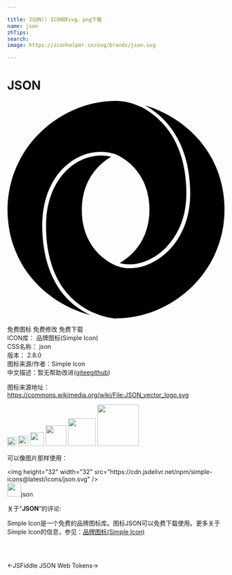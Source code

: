 ```yaml
---

title: JSON() ICON转svg、png下载
name: json
zhTips: 
search: 
image: https://iconhelper.cn/svg/brands/json.svg

---
```


# JSON  <small style="font-size: 60%;font-weight: 100"></small>

<div id="svg" class="svg-wrap">
<svg role="img" viewBox="0 0 24 24" xmlns="http://www.w3.org/2000/svg"><title>JSON icon</title><path d="M12.043 23.968c.479-.004.953-.029 1.426-.094 1.08-.138 2.143-.433 3.146-.863 1.409-.602 2.698-1.471 3.793-2.543 1.003-.989 1.842-2.151 2.44-3.427.509-1.097.869-2.274 1.02-3.476.149-1.16.135-2.346-.045-3.499-.149-.96-.419-1.896-.793-2.788-.24-.561-.525-1.101-.854-1.617-1.168-1.837-2.861-3.314-4.81-4.301-.693-.355-1.423-.645-2.172-.869h-.005c.119.063.24.132.345.201.12.074.239.146.351.225.569.385 1.094.827 1.559 1.33 1.063 1.145 1.797 2.548 2.218 4.041.284.982.434 1.998.495 3.017.044.743.044 1.491-.047 2.229-.149 1.27-.554 2.51-1.228 3.596-.495.803-1.14 1.519-1.903 2.084-1.244.928-2.877 1.482-4.436 1.114-.254-.061-.51-.146-.748-.258-.271-.124-.54-.277-.779-.449-.465-.311-.885-.685-1.244-1.106-.435-.52-.794-1.111-1.049-1.747-.314-.806-.479-1.672-.494-2.54-.03-1.273.225-2.553.854-3.67.42-.744.989-1.396 1.663-1.918.225-.178.464-.333.704-.479l.016-.007c-.466-.105-.96-.151-1.441-.12-.418.029-.823.105-1.228.239-.359.12-.704.271-1.019.45-.255.149-.508.315-.733.495-.211.18-.42.359-.615.555-1.123 1.153-1.768 2.682-2.022 4.256-.15.973-.15 1.961-.091 2.951.105 1.394.391 2.786.945 4.061.344.794.793 1.527 1.348 2.173.854.987 1.934 1.753 3.132 2.231.675.271 1.394.465 2.113.54.074.015.149.015.209.015l-.021-.032zm-2.934-.398c-.164-.07-.314-.149-.45-.228-.149-.083-.3-.168-.449-.259-.585-.362-1.108-.787-1.589-1.275-1.094-1.138-1.827-2.567-2.247-4.081-.284-1.034-.435-2.102-.495-3.172-.044-.703-.029-1.393.046-2.082.135-1.257.495-2.501 1.124-3.58.449-.794 1.063-1.498 1.783-2.053.494-.374 1.049-.69 1.633-.9.824-.299 1.708-.389 2.563-.27.33.045.658.121.959.225.029 0 .029 0 .045.03.015.015.045.015.06.03.045.016.104.045.165.074.239.12.479.271.704.42.899.629 1.633 1.498 2.097 2.502.42.914.615 1.934.631 2.938.014 1.079-.18 2.157-.645 3.146-.555 1.184-1.498 2.188-2.638 2.832.09.03.18.045.271.075.225.044.449.074.688.074 1.468.045 2.892-.659 3.94-1.647.195-.18.375-.375.54-.585.225-.27.435-.539.614-.823.239-.375.435-.75.614-1.154.226-.539.404-1.094.509-1.664.196-1.004.211-2.022.149-3.026-.135-2.022-.673-4.045-1.842-5.724-.18-.254-.359-.494-.555-.719-.329-.375-.689-.719-1.063-1.034-.42-.345-.885-.659-1.363-.915-.493-.223-1.078-.447-1.692-.598l-.3-.06c-.209-.03-.42-.044-.634-.06-.325-.015-.669-.01-1.015.016-.704.045-1.412.16-2.112.337-3.356.866-6.292 3.205-7.855 6.308C.799 7.657.445 8.714.238 9.8c-.239 1.243-.27 2.523-.104 3.775.12 1.02.374 2.023.778 2.977.227.57.511 1.124.825 1.648 1.094 1.783 2.683 3.236 4.51 4.24.688.391 1.408.69 2.157.945.226.074.45.149.689.209l.016-.024z"/></svg>
</div>
<detail full-name='json'></detail>

<div class="detail-page">
<p>
<span><span class="badge-success badge">免费图标</span> <span class="badge-success badge">免费修改</span>  <span class="badge-success badge">免费下载</span> </span>
<br/>
<span>
ICON库：
<span class="badge-secondary badge">品牌图标(Simple Icon)</span> 
</span>
<br/>
<span>
CSS名称：
<span class="badge-secondary badge">json</span> 
</span>

<br/>
<span>
版本：
<span class="badge-secondary badge">2.8.0</span> 
</span>
<br/>
<span>图标来源/作者：<span class="badge-light badge">Simple Icon</span></span> 
<br/>
<span class="zh-detail">中文描述：暂无<span class="help-link"><span>帮助改进</span>(<a href="https://gitee.com/liuwave/icon-helper/edit/master/json/brands/json.json" target="_blank" rel="noopener noreferrer">gitee</a><a href="https://github.com/liuwave/icon-helper/edit/master/json/brands/json.json" target="_blank" rel="noopener noreferrer">github</a></span>)</span><br/>
</p>
</div><div class="description description alert alert-light"><p>图标来源地址：<a href="https://commons.wikimedia.org/wiki/File:JSON_vector_logo.svg" target="_blank" rel="noopener noreferrer">https://commons.wikimedia.org/wiki/File:JSON_vector_logo.svg</a></p></div>
<div class="alert alert-dark">
<img height="21" width="21" src="https://cdn.jsdelivr.net/npm/simple-icons@latest/icons/json.svg" />
<img height="24" width="24" src="https://cdn.jsdelivr.net/npm/simple-icons@latest/icons/json.svg" />
<img height="32" width="32" src="https://cdn.jsdelivr.net/npm/simple-icons@latest/icons/json.svg" />
<img height="48" width="48" src="https://cdn.jsdelivr.net/npm/simple-icons@latest/icons/json.svg" />
<img height="64" width="64" src="https://cdn.jsdelivr.net/npm/simple-icons@latest/icons/json.svg" />
<img height="96" width="96" src="https://cdn.jsdelivr.net/npm/simple-icons@latest/icons/json.svg" />

</div>
<div>
  <p>可以像图片那样使用：    
  </p>
  <div class="alert alert-primary" style="font-size: 14px">
    &lt;img height="32" width="32" src="https://cdn.jsdelivr.net/npm/simple-icons@latest/icons/json.svg" /&gt;
    <copy-btn content='<img height="32" width="32" src="https://cdn.jsdelivr.net/npm/simple-icons@latest/icons/json.svg" />'></copy-btn>
  </div>
  <div class="alert alert-secondary">
    <img height="32" width="32" src="https://cdn.jsdelivr.net/npm/simple-icons@latest/icons/json.svg" />json
    <copy-btn content="json" btn-title="复制图标名称"></copy-btn>
  </div>
</div>
<div class="icon-detail__container">
<p>关于“<b>JSON</b>”的评论:</p>
</div>
<Vssue title="关于“JSON”的评论" />
<div><p>Simple Icon是一个免费的品牌图标库。图标JSON可以免费下载使用。更多关于  Simple Icon的信息，参见：<a target="_blank" href="https://iconhelper.cn/brands.html">品牌图标(Simple Icon)</a>
</p></div>


<div style="padding:2rem 0 " class="page-nav"><p class="inner"><span class="prev">←<router-link to="/icon/jsfiddle.html">JSFiddle</router-link></span> <span class="next"><router-link to="/icon/json-web-tokens.html">JSON Web Tokens</router-link>→</span></p></div>
